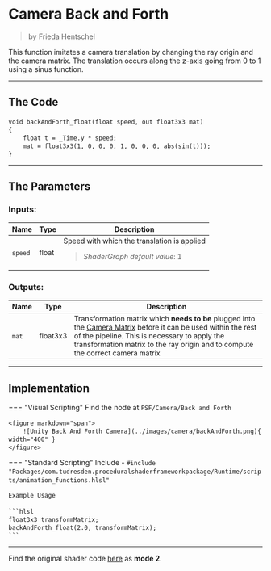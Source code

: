 <div class="container">
    <h1 class="main-heading">Camera Back and Forth</h1>
    <blockquote class="author">by Frieda Hentschel</blockquote>
</div>

This function imitates a camera translation by changing the ray origin and the camera matrix. The translation occurs along the z-axis going from 0 to 1 using a sinus function.

---

## The Code

``` hlsl
void backAndForth_float(float speed, out float3x3 mat)
{
    float t = _Time.y * speed;
    mat = float3x3(1, 0, 0, 0, 1, 0, 0, 0, abs(sin(t)));
}
```

---

## The Parameters

### Inputs:
| Name            | Type     | Description |
|-----------------|----------|-------------|
| `speed`        | float   | Speed with which the translation is applied <br> <blockquote>*ShaderGraph default value*: 1</blockquote>|

### Outputs:
| Name            | Type     | Description |
|-----------------|----------|-------------|
| `mat`        | float3x3   | Transformation matrix which __needs to be__ plugged into the [Camera Matrix](cameraMatrix.md) before it can be used within the rest of the pipeline. This is necessary to apply the transformation matrix to the ray origin and to compute the correct camera matrix |

---

## Implementation

=== "Visual Scripting"
    Find the node at `PSF/Camera/Back and Forth`

    <figure markdown="span">
        ![Unity Back And Forth Camera](../images/camera/backAndForth.png){ width="400" }
    </figure>

=== "Standard Scripting"
    Include - ```#include "Packages/com.tudresden.proceduralshaderframeworkpackage/Runtime/scripts/animation_functions.hlsl"```

    Example Usage

    ```hlsl
    float3x3 transformMatrix;
    backAndForth_float(2.0, transformMatrix);
    ```

---

Find the original shader code [here](../../../shaders/animation/Camera_Anim.md) as **mode 2**.